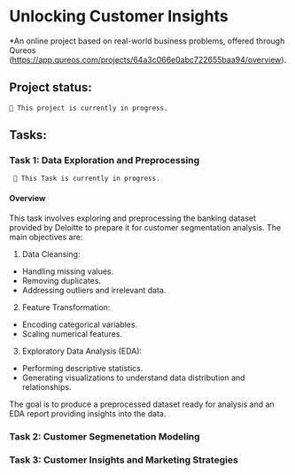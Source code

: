 # Unlocking Customer Insights

*An online project based on real-world business problems, offered through Qureos (https://app.qureos.com/projects/64a3c066e0abc722655baa94/overview).

## Project status:
    🚧 This project is currently in progress.

## Tasks:

### Task 1: Data Exploration and Preprocessing
     🚧 This Task is currently in progress.

#### Overview
This task involves exploring and preprocessing the banking dataset provided by Deloitte to prepare it for customer segmentation analysis. The main objectives are:

1. Data Cleansing:

 - Handling missing values.
 - Removing duplicates.
 - Addressing outliers and irrelevant data.

2. Feature Transformation:

 - Encoding categorical variables.
 - Scaling numerical features.

3. Exploratory Data Analysis (EDA):

 - Performing descriptive statistics.
 - Generating visualizations to understand data distribution and relationships.

The goal is to produce a preprocessed dataset ready for analysis and an EDA report providing insights into the data.

### Task 2: Customer Segmenetation Modeling

### Task 3: Customer Insights and Marketing Strategies 